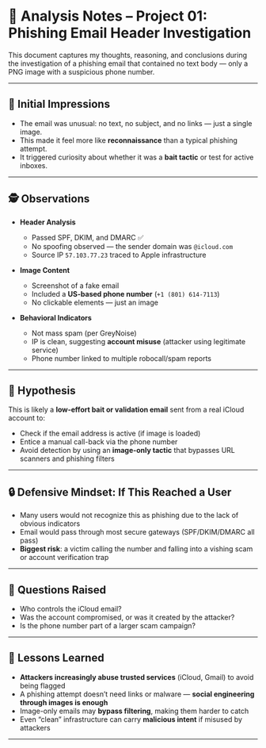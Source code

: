 # 🧠 Analysis Notes – Project 01: Phishing Email Header Investigation

This document captures my thoughts, reasoning, and conclusions during the investigation of a phishing email that contained no text body — only a PNG image with a suspicious phone number.

---

## 📌 Initial Impressions

- The email was unusual: no text, no subject, and no links — just a single image.
- This made it feel more like **reconnaissance** than a typical phishing attempt.
- It triggered curiosity about whether it was a **bait tactic** or test for active inboxes.

---

## 🕵️ Observations

- **Header Analysis**
  - Passed SPF, DKIM, and DMARC ✅
  - No spoofing observed — the sender domain was `@icloud.com`
  - Source IP `57.103.77.23` traced to Apple infrastructure

- **Image Content**
  - Screenshot of a fake email
  - Included a **US-based phone number** (`+1 (801) 614-7113`)
  - No clickable elements — just an image

- **Behavioral Indicators**
  - Not mass spam (per GreyNoise)
  - IP is clean, suggesting **account misuse** (attacker using legitimate service)
  - Phone number linked to multiple robocall/spam reports

---

## 🎯 Hypothesis

This is likely a **low-effort bait or validation email** sent from a real iCloud account to:

- Check if the email address is active (if image is loaded)
- Entice a manual call-back via the phone number
- Avoid detection by using an **image-only tactic** that bypasses URL scanners and phishing filters

---

## 🔒 Defensive Mindset: If This Reached a User

- Many users would not recognize this as phishing due to the lack of obvious indicators
- Email would pass through most secure gateways (SPF/DKIM/DMARC all pass)
- **Biggest risk**: a victim calling the number and falling into a vishing scam or account verification trap

---

## 🧩 Questions Raised

- Who controls the iCloud email?
- Was the account compromised, or was it created by the attacker?
- Is the phone number part of a larger scam campaign?

---

## 🧠 Lessons Learned

- **Attackers increasingly abuse trusted services** (iCloud, Gmail) to avoid being flagged
- A phishing attempt doesn’t need links or malware — **social engineering through images is enough**
- Image-only emails may **bypass filtering**, making them harder to catch
- Even “clean” infrastructure can carry **malicious intent** if misused by attackers

---


